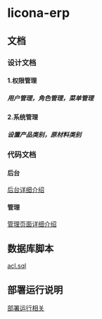# licona-erp

## 文档

### 设计文档

#### 1.权限管理

##### 用户管理，角色管理，菜单管理

#### 2.系统管理

##### 设置产品类别，原材料类别

### 代码文档

#### 后台

[后台详细介绍](./licona-erp-backend/README.md)

#### 管理

[管理页面详细介绍](./licona-erp-admin/README.md)

## 数据库脚本

[acl.sql](./licona-erp-backend/common-utils/global-files/src/main/resources/acl.sql)

## 部署运行说明

[部署运行相关](./deploy/README.md)

